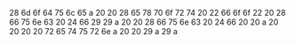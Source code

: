28 6d 6f 64 75 6c 65 a 20 20 28 65 78 70 6f 72 74 20 22 66 6f 6f 22 20 28 66 75 6e 63 20 24 66 29 29 a 20 20 28 66 75 6e 63 20 24 66 20 20 a 20 20 20 20 72 65 74 75 72 6e a 20 20 29 a 29 a